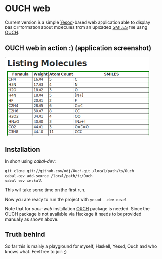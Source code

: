 OUCH web
========

Current version is a simple [Yesod]-based web application able to display basic information about molecules from
an uploaded [SMILES] file using [OUCH].


OUCH web in action :) (application screenshot)
----------------------------------------------
![OUCH web in action :)](https://github.com/mkrauskopf/ouch-web/raw/master/screenshot.png)


Installation
------------
In short using _cabal-dev_:

```console
git clone git://github.com/odj/Ouch.git /local/path/to/Ouch
cabal-dev add-source /local/path/to/Ouch
cabal-dev install
```

This will take some time on the first run.

Now you are ready to run the project with `yesod --dev devel`

Note that for _ouch-web_ installation [OUCH] package is needed. Since the OUCH package is not available via
Hackage it needs to be provided manually as shown above.


Truth behind
------------
So far this is mainly a playground for myself, Haskell, Yesod, Ouch and who knows what. Feel free to join ;)

[Yesod]: http://github.com/yesodweb/yesod
[SMILES]: http://en.wikipedia.org/wiki/Simplified_molecular-input_line-entry_system
[OUCH]: http://github.com/odj/Ouch

